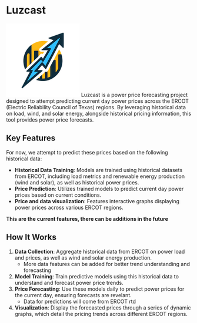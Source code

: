 # Luzcast

![logo](../assets/powerpricelogo.png)
Luzcast is a power price forecasting project designed to attempt predicting current day power prices across the ERCOT (Electric Reliability Council of Texas) regions. By leveraging historical data on load, wind, and solar energy, alongside historical pricing information, this tool provides power price forecasts.


## Key Features 
For now, we attempt to predict these prices based on the following historical data:
* **Historical Data Training**: Models are trained using historical datasets from ERCOT, including load metrics and renewable energy production (wind and solar), as well as historical power prices.
* **Price Prediction**: Utilizes trained models to predict current day power prices based on current conditions.
* **Price and data visualization**: Features interactive graphs displaying power prices across various ERCOT regions.

**This are the current features, there can be additions in the future**

## How It Works
1. **Data Collection**: Aggregate historical data from ERCOT on power load and prices, as well as wind and solar energy production.
    - More data features can be added for better trend understanding and forecasting
2. **Model Training**: Train predictive models using this historical data to understand and forecast power price trends.
3. **Price Forecasting**: Use these models daily to predict power prices for the current day, ensuring forecasts are revelant.
    - Data for predictions will come from ERCOT rtd
4. **Visualization**: Display the forecasted prices through a series of dynamic graphs, which detail the pricing trends across different ERCOT regions.